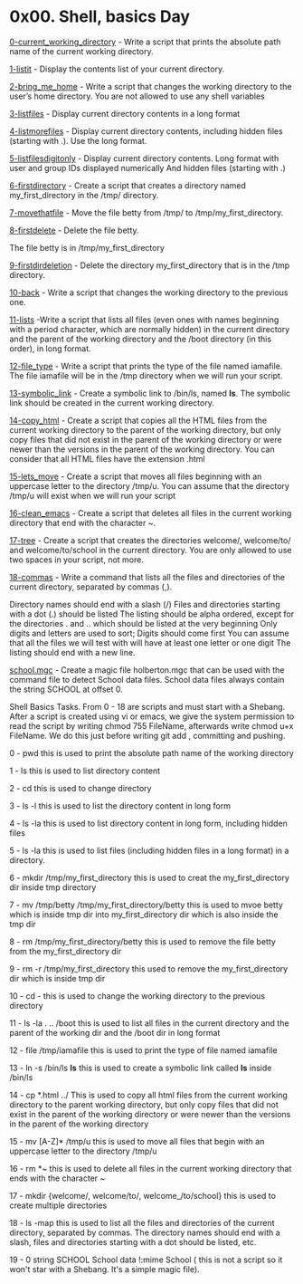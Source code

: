 # 0x00. Shell, basics Day

[0-current_working_directory](./0-current_working_directory) - Write a script that prints the absolute path name of the current working directory.

[1-listit](./1-listit) - Display the contents list of your current directory.

[2-bring_me_home](./2-bring_me_home) - Write a script that changes the working directory to the user’s home directory.
You are not allowed to use any shell variables

[3-listfiles](./3-listfiles) - Display current directory contents in a long format

[4-listmorefiles](./4-listmorefiles) - Display current directory contents, including hidden files (starting with .). Use the long format.

[5-listfilesdigitonly](./5-listfilesdigitonly) - Display current directory contents.
Long format
with user and group IDs displayed numerically
And hidden files (starting with .)

[6-firstdirectory](./6-firstdirectory) - Create a script that creates a directory named my_first_directory in the /tmp/ directory.

[7-movethatfile](./7-movethatfile) - Move the file betty from /tmp/ to /tmp/my_first_directory.

[8-firstdelete](./8-firstdelete) - Delete the file betty.

The file betty is in /tmp/my_first_directory

[9-firstdirdeletion](./9-firstdirdeletion) - Delete the directory my_first_directory that is in the /tmp directory.

[10-back](./10-back) - Write a script that changes the working directory to the previous one.

[11-lists](./11-lists) -Write a script that lists all files (even ones with names beginning with a period character, which are normally hidden) in the current directory and the parent of the working directory and the /boot directory (in this order), in long format.

[12-file_type](./12-file_type) - Write a script that prints the type of the file named iamafile. The file iamafile will be in the /tmp directory when we will run your script.

[13-symbolic_link](./13-symbolic_link) - Create a symbolic link to /bin/ls, named __ls__. The symbolic link should be created in the current working directory.

[14-copy_html](./14-copy_html) - Create a script that copies all the HTML files from the current working directory to the parent of the working directory, but only copy files that did not exist in the parent of the working directory or were newer than the versions in the parent of the working directory. You can consider that all HTML files have the extension .html

[15-lets_move](./15-lets_move) - Create a script that moves all files beginning with an uppercase letter to the directory /tmp/u. You can assume that the directory /tmp/u will exist when we will run your script

[16-clean_emacs](./16-clean_emacs) - Create a script that deletes all files in the current working directory that end with the character ~.

[17-tree](./17-tree) - Create a script that creates the directories welcome/, welcome/to/ and welcome/to/school in the current directory. You are only allowed to use two spaces in your script, not more.

[18-commas](./18-commas) - Write a command that lists all the files and directories of the current directory, separated by commas (,).

Directory names should end with a slash (/)
Files and directories starting with a dot (.) should be listed
The listing should be alpha ordered, except for the directories . and .. which should be listed at the very beginning
Only digits and letters are used to sort; Digits should come first
You can assume that all the files we will test with will have at least one letter or one digit
The listing should end with a new line.

[school.mgc](./school.mgc) - Create a magic file holberton.mgc that can be used with the command file to detect School data files. School data files always contain the string SCHOOL at offset 0.





Shell Basics Tasks. From 0 - 18 are scripts and must start with a Shebang. After a script is created using vi or emacs, we give the system permission to read the script by writing chmod 755 FileName, afterwards write chmod u+x FileName. We do this just before writing git add , committing and pushing.

0 - pwd     this is used to print the absolute path name of the working directory

1 - ls      this is used to list directory content

2 - cd      this is used to change directory

3 - ls -l   this is used to list the directory content in long form

4 - ls -la  this is used to list directory content in long form, including hidden files

5 - ls -la  this is used to list files (including hidden files in a long format) in a directory.

6 - mkdir /tmp/my_first_directory   this is used to creat the my_first_directory dir inside tmp directory

7 - mv /tmp/betty /tmp/my_first_directory/betty   this is used to mvoe betty which is inside tmp dir into my_first_directory dir which is also inside the tmp dir

8 - rm /tmp/my_first_directory/betty    this is used to remove the file betty from the my_first_directory dir

9 - rm -r /tmp/my_first_directory     this used to remove the my_first_directory dir which is inside tmp dir

10 - cd -     this is used to change the working directory to the previous directory

11 - ls -la . .. /boot    this is used to list all files in the current directory and the parent of the working dir and the /boot dir in long format

12 - file /tmp/iamafile   this is used to print the type of file named iamafile

13 - ln -s /bin/ls __ls__     this is used to create a symbolic link called __ls__ inside /bin/ls

14 - cp *.html ../            This is used to copy all html files from the current working directory to the parent working directory, but only copy files that did not exist in the parent of the working directory or were newer than the versions in the parent of the working directory

15 - mv [A-Z]* /tmp/u         this is used to move all files that begin with an uppercase letter to the directory /tmp/u

16 - rm *~                    this is used to delete all files in the current working directory that ends with the character ~

17 - mkdir {welcome/, welcome/to/, welcome_/to/school}  this is used to create multiple directories

18 - ls -map    this is used to list all the files and directories of the current directory, separated by commas. The directory names should end with a slash, files and directories starting with a dot should be listed, etc.

19 - 0 string SCHOOL School data
!:mime School ( this is not a script so it won't star with a Shebang. It's a simple magic file).




